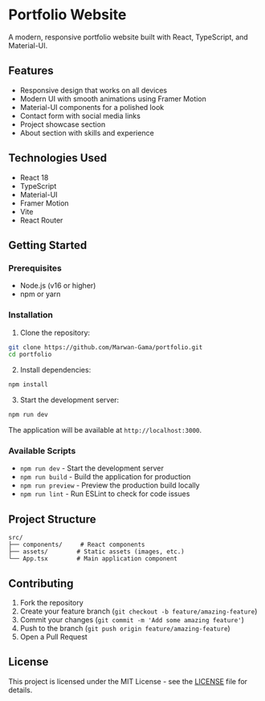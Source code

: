 # Portfolio Website

A modern, responsive portfolio website built with React, TypeScript, and Material-UI.

## Features

- Responsive design that works on all devices
- Modern UI with smooth animations using Framer Motion
- Material-UI components for a polished look
- Contact form with social media links
- Project showcase section
- About section with skills and experience

## Technologies Used

- React 18
- TypeScript
- Material-UI
- Framer Motion
- Vite
- React Router

## Getting Started

### Prerequisites

- Node.js (v16 or higher)
- npm or yarn

### Installation

1. Clone the repository:

```bash
git clone https://github.com/Marwan-Gama/portfolio.git
cd portfolio
```

2. Install dependencies:

```bash
npm install
```

3. Start the development server:

```bash
npm run dev
```

The application will be available at `http://localhost:3000`.

### Available Scripts

- `npm run dev` - Start the development server
- `npm run build` - Build the application for production
- `npm run preview` - Preview the production build locally
- `npm run lint` - Run ESLint to check for code issues

## Project Structure

```
src/
├── components/     # React components
├── assets/        # Static assets (images, etc.)
└── App.tsx        # Main application component
```

## Contributing

1. Fork the repository
2. Create your feature branch (`git checkout -b feature/amazing-feature`)
3. Commit your changes (`git commit -m 'Add some amazing feature'`)
4. Push to the branch (`git push origin feature/amazing-feature`)
5. Open a Pull Request

## License

This project is licensed under the MIT License - see the [LICENSE](LICENSE) file for details.
